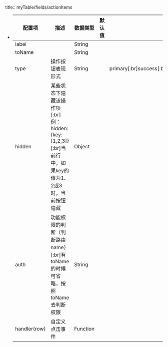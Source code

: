 title:: myTable/fields/actionItems

- | 配置项 | 描述 | 数据类型 | 默认值 | 可选值 | 版本 |
  |--|--|--|--|--|--|
  |label||String||||
  |toName||String||||
  |type|操作按钮表现形式|String||primary[:br]success[:br]info[:br]warning[:br]danger||
  |hidden|某些状态下隐藏该操作项[:br]例：hidden: {key: [1,2,3]}[:br]当前行中，如果key的值为1、2或3时，当前按钮隐藏|Object||||
  |auth|功能权限的判断（判断路由name）[:br]有toName的时候可省略，按照toName去判断权限|String||||
  |handler(row)|自定义点击事件|Function||||